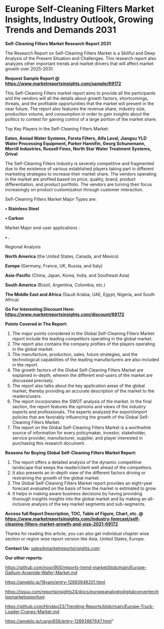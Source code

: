 # Europe Self-Cleaning Filters Market Insights, Industry Outlook, Growing Trends and Demands 2031

<strong>Self-Cleaning Filters Market Research Report 2031</strong>

The Research Report on Self-Cleaning Filters Market is a Skillful and Deep Analysis of the Present Situation and Challenges. This research report also analyzes other important trends and market drivers that will affect market growth over 2025-2031.

<strong>Request Sample Report @ <a href=https://www.marketreportsinsights.com/sample/69172>https://www.marketreportsinsights.com/sample/69172</a></strong>

This Self-Cleaning Filters market report aims to provide all the participants and the vendors will all the details about growth factors, shortcomings, threats, and the profitable opportunities that the market will present in the near future. The report also features the revenue share, industry size, production volume, and consumption in order to gain insights about the politics to contest for gaining control of a large portion of the market share.

Top Key Players in the Self-Cleaning Filters Market:

<strong>Eaton, Amiad Water Systems, Forsta Filters, Alfa Laval, Jiangsu YLD Water Processing Equipment, Parker Hannifin, Georg Schunemann, Morrill Industries, Russell Finex, North Star Water Treatment Systems, Orival</strong>

The Self-Cleaning Filters Industry is severely competitive and fragmented due to the existence of various established players taking part in different marketing strategies to increase their market share. The vendors operating in the market are profiled based on price, quality, brand, product differentiation, and product portfolio. The vendors are turning their focus increasingly on product customization through customer interaction.

Self-Cleaning Filters Market Major Types are:

<strong>• Stainless Steel

• Carbon</strong>

Market Major end-user applications :

<strong>• .</strong>

Regional Analysis

</u><strong><b>North America</b></strong> (the United States, Canada, and Mexico)

<strong><b>Europe </b></strong>(Germany, France, UK, Russia, and Italy)

<strong><b>Asia-Pacific</b></strong> (China, Japan, Korea, India, and Southeast Asia)

<strong><b>South America</b></strong> (Brazil, Argentina, Colombia, etc.)

<strong><b>The Middle East and Africa</b></strong> (Saudi Arabia, UAE, Egypt, Nigeria, and South Africa)

<strong>Go For Interesting Discount Here: <a href=https://www.marketreportsinsights.com/discount/69172>https://www.marketreportsinsights.com/discount/69172</a></strong>

<strong>Points Covered in The Report:</strong>
<ol>
  <li>The major points considered in the Global Self-Cleaning Filters Market report include the leading competitors operating in the global market.</li>
  <li>The report also contains the company profiles of the players operating in the global market.</li>
  <li>The manufacture, production, sales, future strategies, and the technological capabilities of the leading manufacturers are also included in the report.</li>
  <li>The growth factors of the Global Self-Cleaning Filters Market are explained in-depth, wherein the different end-users of the market are discussed precisely.</li>
  <li>The report also talks about the key application areas of the global market, thereby providing an accurate description of the market to the readers/users.</li>
  <li>The report incorporates the SWOT analysis of the market. In the final section, the report features the opinions and views of the industry experts and professionals. The experts analyzed the export/import policies that are favorably influencing the growth of the Global Self-Cleaning Filters Market.</li>
  <li>The report on the Global Self-Cleaning Filters Market is a worthwhile source of information for every policymaker, investor, stakeholder, service provider, manufacturer, supplier, and player interested in purchasing this research document.</li>
</ol>
<strong>Reasons for Buying Global Self-Cleaning Filters Market Report:</strong>

<ol>
  <li>The report offers a detailed analysis of the dynamic competitive landscape that keeps the reader/client well ahead of the competitors.</li>
  <li>It also presents an in-depth view of the different factors driving or restraining the growth of the global market.</li>
  <li>The Global Self-Cleaning Filters Market report provides an eight-year forecast evaluated on the basis of how the market is estimated to grow.</li>
  <li>It helps in making aware business decisions by having providing thorough insights insights into the global market and by making an all-inclusive analysis of the key market segments and sub-segments.</li>
</ol>
<strong>Access full Report Description, TOC, Table of Figure, Chart, etc. @ <a href=https://www.marketreportsinsights.com/industry-forecast/self-cleaning-filters-market-growth-and-size-2021-69172>https://www.marketreportsinsights.com/industry-forecast/self-cleaning-filters-market-growth-and-size-2021-69172</a></strong>


Thanks for reading this article; you can also get individual chapter wise section or region wise report version like Asia, United States, Europe.

<strong>Contact Us:</strong>
sales@marketreportsinsights.com

<strong>Our other reports:</strong>

<a href=https://github.com/noori900/reports-trend-market/blob/main/Europe-Gallium-Arsenide-Wafer-Market.md>https://github.com/noori900/reports-trend-market/blob/main/Europe-Gallium-Arsenide-Wafer-Market.md</a>

<a href=https://ameblo.jp/18yam/entry-12893848201.html>https://ameblo.jp/18yam/entry-12893848201.html</a>

<a href=https://issuu.com/reportsinsights24/docs/europeanalogtodigitalconverterchipsmarketopportuni>https://issuu.com/reportsinsights24/docs/europeanalogtodigitalconverterchipsmarketopportuni</a>

<a href=https://github.com/Hindavi23/Trending-Reports/blob/main/Europe-Truck-Loader-Cranes-Market.md>https://github.com/Hindavi23/Trending-Reports/blob/main/Europe-Truck-Loader-Cranes-Market.md</a>

<a href=https://ameblo.jp/cargo656/entry-12893887647.html>https://ameblo.jp/cargo656/entry-12893887647.html</a>"

